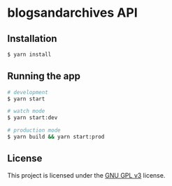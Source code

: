 # blogsandarchives API

## Installation

```bash
$ yarn install
```

## Running the app

```bash
# development
$ yarn start

# watch mode
$ yarn start:dev

# production mode
$ yarn build && yarn start:prod
```

## License

This project is licensed under the [GNU GPL v3](https://www.gnu.org/licenses/gpl-3.0.en.html) license.
